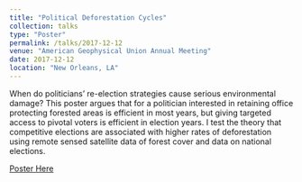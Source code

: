```yaml
---
title: "Political Deforestation Cycles"
collection: talks
type: "Poster"
permalink: /talks/2017-12-12
venue: "American Geophysical Union Annual Meeting"
date: 2017-12-12
location: "New Orleans, LA"
---
```


When do politicians’ re-election strategies cause serious environmental damage? This poster argues that for a politician interested in retaining office protecting forested areas is efficient in most years, but giving targeted access to pivotal voters is efficient in election years. I test the theory that competitive elections are associated with higher rates of deforestation using remote sensed satellite data of forest cover and data on national elections.

[Poster Here](https://github.com/lcsanford/lcsanford.github.io/blob/master/files/electoral-deforestation-cycles-final.pdf)


